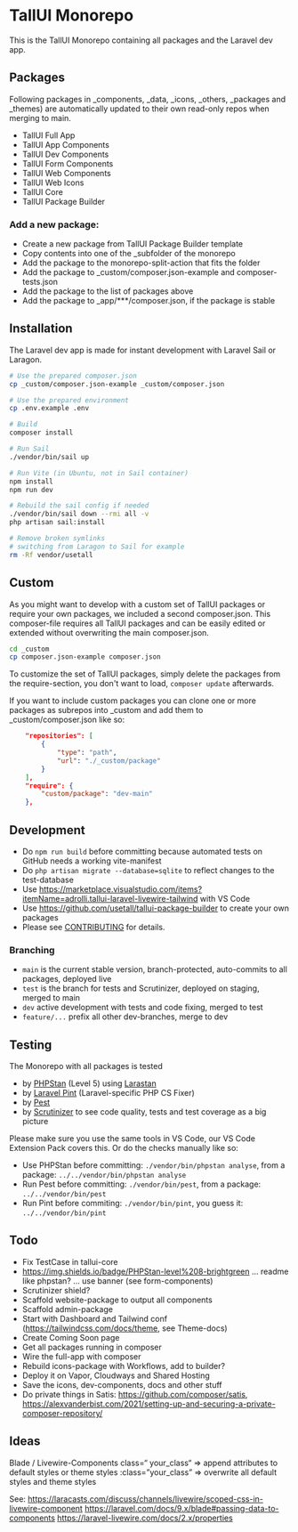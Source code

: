 # TallUI Monorepo

This is the TallUI Monorepo containing all packages and the Laravel dev app.


## Packages

Following packages in _components, _data, _icons, _others, _packages and _themes) are automatically updated to their own read-only repos when merging to main.

- TallUI Full App
- TallUI App Components
- TallUI Dev Components
- TallUI Form Components
- TallUI Web Components
- TallUI Web Icons
- TallUI Core
- TallUI Package Builder

### Add a new package:

- Create a new package from TallUI Package Builder template
- Copy contents into one of the _subfolder of the monorepo
- Add the package to the monorepo-split-action that fits the folder
- Add the package to _custom/composer.json-example and composer-tests.json
- Add the package to the list of packages above
- Add the package to _app/***/composer.json, if the package is stable


## Installation

The Laravel dev app is made for instant development with Laravel Sail or Laragon. 

```bash
# Use the prepared composer.json
cp _custom/composer.json-example _custom/composer.json

# Use the prepared environment
cp .env.example .env

# Build
composer install

# Run Sail
./vendor/bin/sail up

# Run Vite (in Ubuntu, not in Sail container)
npm install
npm run dev

# Rebuild the sail config if needed
./vendor/bin/sail down --rmi all -v
php artisan sail:install

# Remove broken symlinks 
# switching from Laragon to Sail for example
rm -Rf vendor/usetall
```


## Custom

As you might want to develop with a custom set of TallUI packages or require your own packages, we included a second composer.json. This composer-file requires all TallUI packages and can be easily edited or extended without overwriting the main composer.json.

```bash
cd _custom
cp composer.json-example composer.json
```

To customize the set of TallUI packages, simply delete the packages from the require-section, you don't want to load, ```composer update``` afterwards.

If you want to include custom packages you can clone one or more packages as subrepos into _custom and add them to _custom/composer.json like so:

```json
    "repositories": [
        {
            "type": "path",
            "url": "./_custom/package"
        }
    ],
    "require": {
        "custom/package": "dev-main"
    },
```


## Development

- Do `npm run build` before committing because automated tests on GitHub needs a working vite-manifest
- Do `php artisan migrate --database=sqlite` to reflect changes to the test-database
- Use https://marketplace.visualstudio.com/items?itemName=adrolli.tallui-laravel-livewire-tailwind with VS Code
- Use https://github.com/usetall/tallui-package-builder to create your own packages
- Please see [CONTRIBUTING](CONTRIBUTING.md) for details.


### Branching

- ```main``` is the current stable version, branch-protected, auto-commits to all packages, deployed live
- ```test``` is the branch for tests and Scrutinizer, deployed on staging, merged to main
- ```dev``` active development with tests and code fixing, merged to test
- ```feature/...``` prefix all other dev-branches, merge to dev


## Testing

The Monorepo with all packages is tested

- by [PHPStan](https://phpstan.org/) (Level 5) using [Larastan](https://github.com/nunomaduro/larastan)
- by [Laravel Pint](https://laravel.com/docs/pint) (Laravel-specific PHP CS Fixer)
- by [Pest](https://pestphp.com/) 
- by [Scrutinizer](https://scrutinizer-ci.com/g/usetall/tallui/) to see code quality, tests and test coverage as a big picture

Please make sure you use the same tools in VS Code, our VS Code Extension Pack covers this. Or do the checks manually like so:

- Use PHPStan before committing: ```./vendor/bin/phpstan analyse```, from a package: ```../../vendor/bin/phpstan analyse```
- Run Pest before committing: ```./vendor/bin/pest```, from a package: ```../../vendor/bin/pest```
- Run Pint before commiting: ```./vendor/bin/pint```, you guess it: ```../../vendor/bin/pint```


## Todo

- Fix TestCase in tallui-core
- https://img.shields.io/badge/PHPStan-level%208-brightgreen ... readme like phpstan? ... use banner (see form-components)
- Scrutinizer shield?
- Scaffold website-package to output all components
- Scaffold admin-package
- Start with Dashboard and Tailwind conf (https://tailwindcss.com/docs/theme, see Theme-docs)
- Create Coming Soon page
- Get all packages running in composer
- Wire the full-app with composer
- Rebuild icons-package with Workflows, add to builder?
- Deploy it on Vapor, Cloudways and Shared Hosting
- Save the icons, dev-components, docs and other stuff
- Do private things in Satis: https://github.com/composer/satis, https://alexvanderbist.com/2021/setting-up-and-securing-a-private-composer-repository/


## Ideas

Blade / Livewire-Components
class=“ your_class“ => append attributes to default styles or theme styles
:class=”your_class” => overwrite all default styles and theme styles

See:
https://laracasts.com/discuss/channels/livewire/scoped-css-in-livewire-component
https://laravel.com/docs/9.x/blade#passing-data-to-components
https://laravel-livewire.com/docs/2.x/properties
